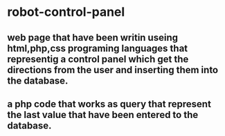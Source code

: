 # robot-control-panel
## web page that have been writin useing html,php,css programing languages that representig a control panel which get the directions from the user and inserting them into the database.
## a php code that works as query that represent the last value that have been entered to the database.
